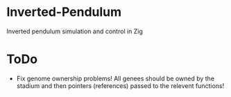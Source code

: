 # Inverted-Pendulum
Inverted pendulum simulation and control in Zig


# ToDo

- Fix genome ownership problems! All genees should be owned by the stadium and then pointers (references) passed to the relevent functions!